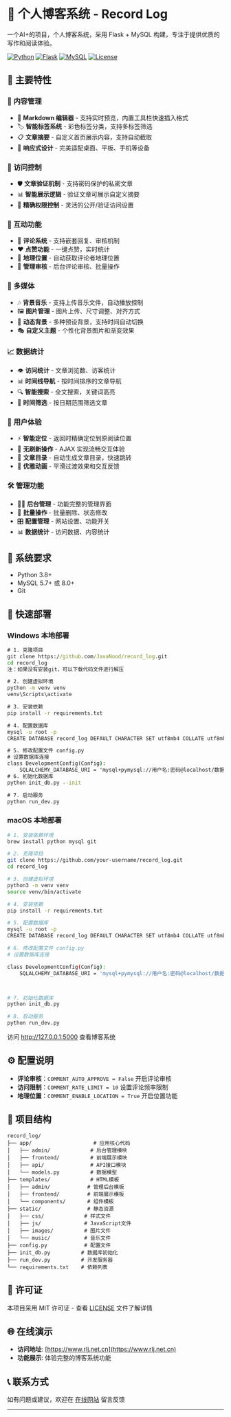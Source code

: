 # 🌟 个人博客系统 - Record Log

一个AI+的项目，个人博客系统，采用 Flask + MySQL 构建，专注于提供优质的写作和阅读体验。

[![Python](https://img.shields.io/badge/Python-3.8+-blue.svg)](https://www.python.org/)
[![Flask](https://img.shields.io/badge/Flask-2.3.3-green.svg)](https://flask.palletsprojects.com/)
[![MySQL](https://img.shields.io/badge/MySQL-5.7+-orange.svg)](https://www.mysql.com/)
[![License](https://img.shields.io/badge/License-MIT-red.svg)](LICENSE)

## 🎯 主要特性

### 📝 **内容管理**
- 🎨 **Markdown 编辑器** - 支持实时预览，内置工具栏快速插入格式
- 🏷️ **智能标签系统** - 彩色标签分类，支持多标签筛选
- 📋 **文章摘要** - 自定义首页展示内容，支持自动截取
- 📱 **响应式设计** - 完美适配桌面、平板、手机等设备

### 🔐 **访问控制**
- 🛡️ **文章验证机制** - 支持密码保护的私密文章
- 📊 **智能展示逻辑** - 验证文章可展示自定义摘要
- 🎯 **精确权限控制** - 灵活的公开/验证访问设置

### 💬 **互动功能**
- 💭 **评论系统** - 支持嵌套回复、审核机制
- ❤️ **点赞功能** - 一键点赞，实时统计
- 📍 **地理位置** - 自动获取评论者地理位置
- 🔔 **管理审核** - 后台评论审核、批量操作

### 🎵 **多媒体**
- 🎶 **背景音乐** - 支持上传音乐文件，自动播放控制
- 🖼️ **图片管理** - 图片上传、尺寸调整、对齐方式
- 🌈 **动态背景** - 多种预设背景，支持时间自动切换
- 🎭 **自定义主题** - 个性化背景图片和渐变效果

### 📈 **数据统计**
- 👁️ **访问统计** - 文章浏览数、访客统计
- 📊 **时间线导航** - 按时间排序的文章导航
- 🔍 **智能搜索** - 全文搜索，关键词高亮
- 📅 **时间筛选** - 按日期范围筛选文章

### 🎯 **用户体验**
- ⚡ **智能定位** - 返回时精确定位到原阅读位置
- 🔄 **无刷新操作** - AJAX 实现流畅交互体验
- 📖 **文章目录** - 自动生成文章目录，快速跳转
- 🎨 **优雅动画** - 平滑过渡效果和交互反馈

### 🛠️ **管理功能**
- 👨‍💼 **后台管理** - 功能完整的管理界面
- 📝 **批量操作** - 批量删除、状态修改
- 🎛️ **配置管理** - 网站设置、功能开关
- 📊 **数据统计** - 访问数据、内容统计

## 🔧 系统要求

- Python 3.8+
- MySQL 5.7+ 或 8.0+
- Git

## 🚀 快速部署

### Windows 本地部署

```cmd
# 1. 克隆项目
git clone https://github.com/JavaNood/record_log.git
cd record_log
注：如果没有安装git，可以下载代码文件进行解压

# 2. 创建虚拟环境
python -m venv venv
venv\Scripts\activate

# 3. 安装依赖
pip install -r requirements.txt

# 4. 配置数据库
mysql -u root -p
CREATE DATABASE record_log DEFAULT CHARACTER SET utf8mb4 COLLATE utf8mb4_unicode_ci;

# 5. 修改配置文件 config.py
# 设置数据库连接
class DevelopmentConfig(Config):
    SQLALCHEMY_DATABASE_URI = 'mysql+pymysql://用户名:密码@localhost/数据库名'
# 6. 初始化数据库
python init_db.py --init

# 7. 启动服务
python run_dev.py
```

### macOS 本地部署

```bash
# 1. 安装依赖环境
brew install python mysql git

# 2. 克隆项目
git clone https://github.com/your-username/record_log.git
cd record_log

# 3. 创建虚拟环境
python3 -m venv venv
source venv/bin/activate

# 4. 安装依赖
pip install -r requirements.txt

# 5. 配置数据库
mysql -u root -p
CREATE DATABASE record_log DEFAULT CHARACTER SET utf8mb4 COLLATE utf8mb4_unicode_ci;

# 6. 修改配置文件 config.py
# 设置数据库连接

class DevelopmentConfig(Config):
    SQLALCHEMY_DATABASE_URI = 'mysql+pymysql://用户名:密码@localhost/数据库名'



# 7. 初始化数据库
python init_db.py

# 8. 启动服务
python run_dev.py
```
访问 http://127.0.0.1:5000 查看博客系统

## ⚙️ 配置说明

- **评论审核**：`COMMENT_AUTO_APPROVE = False` 开启评论审核
- **访问限制**：`COMMENT_RATE_LIMIT = 10` 设置评论频率限制
- **地理位置**：`COMMENT_ENABLE_LOCATION = True` 开启位置功能

## 📁 项目结构

```
record_log/
├── app/                    # 应用核心代码
│   ├── admin/             # 后台管理模块
│   ├── frontend/          # 前端展示模块
│   ├── api/               # API接口模块
│   └── models.py          # 数据模型
├── templates/             # HTML模板
│   ├── admin/            # 管理后台模板
│   ├── frontend/         # 前端展示模板
│   └── components/       # 组件模板
├── static/               # 静态资源
│   ├── css/             # 样式文件
│   ├── js/              # JavaScript文件
│   ├── images/          # 图片文件
│   └── music/           # 音乐文件
├── config.py            # 配置文件
├── init_db.py          # 数据库初始化
├── run_dev.py          # 开发服务器
└── requirements.txt    # 依赖列表
```



## 📄 许可证

本项目采用 MIT 许可证 - 查看 [LICENSE](LICENSE) 文件了解详情

## 🌐 在线演示

- **访问地址**: [https://www.rlj.net.cn](https://www.rlj.net.cn)
- **功能展示**: 体验完整的博客系统功能

## 📞 联系方式

如有问题或建议，欢迎在 [在线网站](https://www.rlj.net.cn) 留言反馈

---



